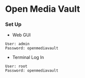 # Open Media Vault

### Set Up

* Web GUI
```
User: admin
Password: openmediavault
```

* Terminal Log In
```
User: root
Password: openmediavault
```
